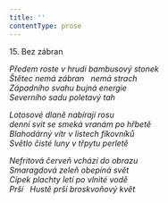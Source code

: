 ```yaml
---
title: ''
contentType: prose
---
```


15. Bez zábran

_Předem roste v hrudi bambusový stonek  
Štětec nemá zábran   nemá strach  
Západního svahu bujná energie  
Severního sadu poletavý tah_

_Lotosové dlaně nabírají rosu  
denní svit se smeká vranám po hřbetě  
Blahodárný vítr v listech fíkovníků  
Světlo čisté luny v třpytu perletě_

_Nefritová červeň vchází do obrazu  
Smaragdová zeleň obepíná svět  
Cípek plachty letí po vlnité vodě  
Prší   Hustě prší broskvoňový květ_
